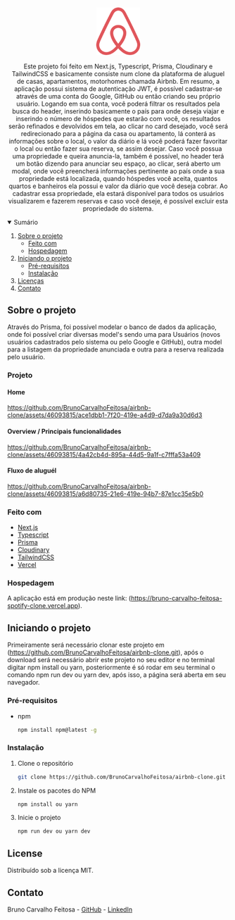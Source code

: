 <!-- PROJECT LOGO -->
<br />
<p align="center">
  <a href="https://github.com/BrunoCarvalhoFeitosa/airbnb-clone">
    <img src="public\images\fav.png" alt="Logo" width="100" weight="100" />
  </a>

  <p align="center">
    Este projeto foi feito em Next.js, Typescript, Prisma, Cloudinary e TailwindCSS e basicamente consiste num clone da plataforma de aluguel de casas, apartamentos, motorhomes chamada Airbnb. Em resumo, a aplicação possui sistema de autenticação JWT, é possível cadastrar-se através de uma conta do Google, GitHub ou então criando seu próprio usuário. Logando em sua conta, você poderá filtrar os resultados pela busca do header, inserindo basicamente o país para onde deseja viajar e inserindo o número de hóspedes que estarão com você, os resultados serão refinados e devolvidos em tela, ao clicar no card desejado, você será redirecionado para a página da casa ou apartamento, lá conterá as informações sobre o local, o valor da diário e lá você poderá fazer favoritar o local ou então fazer sua reserva, se assim desejar. Caso você possua uma propriedade e queira anuncia-la, também é possível, no header terá um botão dizendo para anunciar seu espaço, ao clicar, será aberto um modal, onde você preencherá informações pertinente ao país onde a sua propriedade está localizada, quando hóspedes você aceita, quantos quartos e banheiros ela possui e valor da diário que você deseja cobrar. Ao cadastrar essa propriedade, ela estará disponível para todos os usuários visualizarem e fazerem reservas e caso você deseje, é possível excluir esta propriedade do sistema.
</p>

<!-- TABLE OF CONTENTS -->
<details open="open">
  <summary>Sumário</summary>
  <ol>
    <li>
      <a href="#sobre-o-projeto">Sobre o projeto</a>
      <ul>
        <li><a href="#feito-com">Feito com</a></li>
        <li><a href="#hospedagem">Hospedagem</a></li>
      </ul>
    </li>
    <li>
      <a href="#iniciando-o-projeto">Iniciando o projeto</a>
      <ul>
        <li><a href="#pré-requisitos">Pré-requisitos</a></li>
        <li><a href="#instalação">Instalação</a></li>
      </ul>
    </li>
    <li><a href="#license">Licenças</a></li>
    <li><a href="#contato">Contato</a></li>
  </ol>
</details>

<!-- ABOUT THE PROJECT -->
## Sobre o projeto
Através do Prisma, foi possível modelar o banco de dados da aplicação, onde foi possível criar diversas model's sendo uma para Usuários (novos usuários cadastrados pelo sistema ou pelo Google e GitHub), outra model para a listagem da propriedade anunciada e outra para a reserva realizada pelo usuário.

### Projeto

#### Home

https://github.com/BrunoCarvalhoFeitosa/airbnb-clone/assets/46093815/ace1dbb1-7f20-419e-a4d9-d7da9a30d6d3

#### Overview / Principais funcionalidades

https://github.com/BrunoCarvalhoFeitosa/airbnb-clone/assets/46093815/4a42cb4d-895a-44d5-9a1f-c7fffa53a409

#### Fluxo de aluguél

https://github.com/BrunoCarvalhoFeitosa/airbnb-clone/assets/46093815/a6d80735-21e6-419e-94b7-87e1cc35e5b0

### Feito com

* [Next.js](https://nextjs.org)
* [Typescript](https://www.typescriptlang.org)
* [Prisma](https://www.prisma.io)
* [Cloudinary](https://cloudinary.com)
* [TailwindCSS](https://tailwindcss.com)
* [Vercel](https://vercel.com)

### Hospedagem

A aplicação está em produção neste link: (https://bruno-carvalho-feitosa-spotify-clone.vercel.app).

<!-- GETTING STARTED -->
## Iniciando o projeto

Primeiramente será necessário clonar este projeto em (https://github.com/BrunoCarvalhoFeitosa/airbnb-clone.git), após o download será necessário abrir este projeto no seu editor e no terminal digitar npm install ou yarn, posteriormente é só rodar em seu terminal o comando npm run dev ou yarn dev, após isso, a página será aberta em seu navegador.

### Pré-requisitos

* npm
  ```sh
  npm install npm@latest -g
  ```

### Instalação

1. Clone o repositório
   ```sh
   git clone https://github.com/BrunoCarvalhoFeitosa/airbnb-clone.git
   ```
2. Instale os pacotes do NPM
   ```sh
   npm install ou yarn
   ```
   
3. Inicie o projeto
   ```sh
   npm run dev ou yarn dev
   ```   

<!-- LICENSE -->
## License

Distribuído sob a licença MIT.

<!-- CONTACT -->
## Contato

Bruno Carvalho Feitosa - [GitHub](https://github.com/BrunoCarvalhoFeitosa) - [LinkedIn](https://www.linkedin.com/in/bruno-carvalho-feitosa/)

